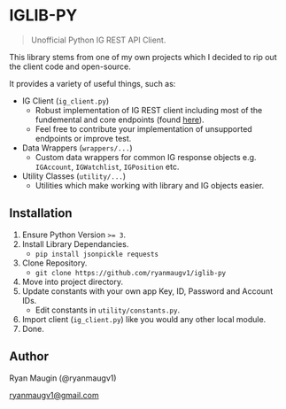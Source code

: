 # IGLIB-PY

> Unofficial Python IG REST API Client.

This library stems from one of my own projects which I decided to rip out the client code and open-source.

It provides a variety of useful things, such as:

- IG Client (`ig_client.py`)
  - Robust implementation of IG REST client including most of the fundemental and core endpoints (found [here](https://labs.ig.com/rest-trading-api-reference)).
  - Feel free to contribute your implementation of unsupported endpoints or improve test.
- Data Wrappers (`wrappers/...`)
  - Custom data wrappers for common IG response objects e.g. `IGAccount`, `IGWatchlist`, `IGPosition` etc.
- Utility Classes (`utility/...`)
  - Utilities which make working with library and IG objects easier.
 
 ## Installation
 
 1. Ensure Python Version `>= 3`.
 2. Install Library Dependancies.
    - `pip install jsonpickle requests`
 3. Clone Repository.
    - `git clone https://github.com/ryanmaugv1/iglib-py`
 4. Move into project directory.
 5. Update constants with your own app Key, ID, Password and Account IDs.
    - Edit constants in `utility/constants.py`.
 7. Import client (`ig_client.py`) like you would any other local module.
 8. Done.
  
 ## Author
 
 Ryan Maugin (@ryanmaugv1)
 
 ryanmaugv1@gmail.com
